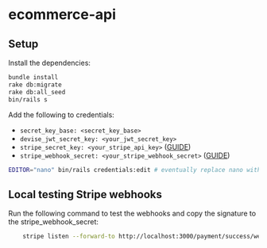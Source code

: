 # ecommerce-api

## Setup
Install the dependencies:
``` bash
bundle install
rake db:migrate
rake db:all_seed
bin/rails s
```

Add the following to credentials:
- ```secret_key_base: <secret_key_base>```
- ```devise_jwt_secret_key: <your_jwt_secret_key>```
- ```stripe_secret_key: <your_stripe_api_key>``` ([GUIDE](https://stripe.com/docs/keys))
- ```stripe_webhook_secret: <your_stripe_webhook_secret>``` ([GUIDE](https://stripe.com/docs/webhooks/signatures))

```bash
EDITOR="nano" bin/rails credentials:edit # eventually replace nano with your favorite editor
```
## Local testing Stripe webhooks
Run the following command to test the webhooks and copy the signature to the stripe_webhook_secret:
```bash
    stripe listen --forward-to http://localhost:3000/payment/success/webhook
```